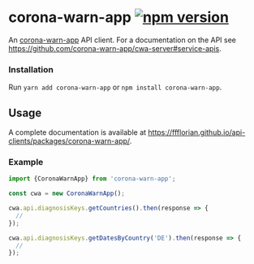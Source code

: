 # corona-warn-app [![npm version](https://img.shields.io/npm/v/corona-warn-app.svg)](https://www.npmjs.com/package/corona-warn-app)

An [corona-warn-app](https://coronawarn.app) API client. For a documentation on the API see https://github.com/corona-warn-app/cwa-server#service-apis.

### Installation

Run `yarn add corona-warn-app` or `npm install corona-warn-app`.

## Usage

A complete documentation is available at https://ffflorian.github.io/api-clients/packages/corona-warn-app/.

### Example

```ts
import {CoronaWarnApp} from 'corona-warn-app';

const cwa = new CoronaWarnApp();

cwa.api.diagnosisKeys.getCountries().then(response => {
  //
});

cwa.api.diagnosisKeys.getDatesByCountry('DE').then(response => {
  //
});
```
